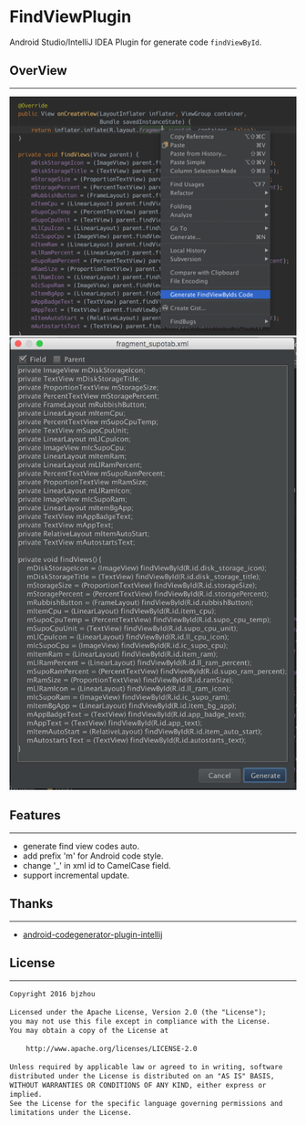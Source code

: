 # FindViewPlugin
Android Studio/IntelliJ IDEA Plugin for generate code `findViewById`.

## OverView
---
![a](https://github.com/bjzhou/FindViewPlugin/blob/master/screenshots/a.png?raw=true)
![b](https://github.com/bjzhou/FindViewPlugin/blob/master/screenshots/b.png?raw=true)

## Features
---
* generate find view codes auto.
* add prefix 'm' for Android code style.
* change '_' in xml id to CamelCase field.
* support incremental update.

## Thanks
---
* [android-codegenerator-plugin-intellij](https://github.com/tmorcinek/android-codegenerator-plugin-intellij)

## License
---
```
Copyright 2016 bjzhou

Licensed under the Apache License, Version 2.0 (the "License");
you may not use this file except in compliance with the License.
You may obtain a copy of the License at

    http://www.apache.org/licenses/LICENSE-2.0

Unless required by applicable law or agreed to in writing, software
distributed under the License is distributed on an "AS IS" BASIS,
WITHOUT WARRANTIES OR CONDITIONS OF ANY KIND, either express or implied.
See the License for the specific language governing permissions and
limitations under the License.
```
